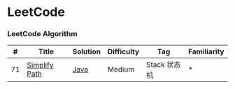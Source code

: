 LeetCode
======

### LeetCode Algorithm

| # | Title | Solution | Difficulty | Tag | Familiarity | 
|---| ----- | -------- | ---------- | --- | ----------- |
|71| [Simplify Path](https://leetcode-cn.com/problems/simplify-path) | [Java](./src/algorithm/simplifyPath) | Medium | Stack 状态机 | * | 

